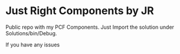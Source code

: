 # Just Right Components by JR

Public repo with my PCF Components. Just Import the solution under Solutions/bin/Debug.

If you have any issues
